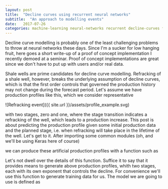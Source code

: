 ```yaml
---
layout: post
title:  "Decline curves using recurrent neural networks"
subtitle:  "An approach to modelling events"
date:   2017-07-26
categories: machine-learning neural-networks recurrent decline-curves fracking
---
```


Decline curve modelling is probably one of the least challenging problems to throw at neural networks these days. Since I'm a sucker for low hanging fruit, here goes a short write-up of a proof of concept implementation I recently demoed at a seminar. Proof of concept implementations are great since we don't have to put up with users and/or real data.

Shale wells are prime candidates for decline curve modelling. Refracking of a shale well, however, breaks the underlying assumption of decline curves, which is that the first order controls that governed the production history may not change during the forecast period. Let's assume we have production profiles like this, which we consider representative

![Refracking event]({{ site.url }}/assets/profile_example.svg)

with two stages, zero and one, where the stage transition indicates a refracking of the well, which leads to a production increase. This post is about predicting the production profile given some initial production data and the planned stage, i.e. when refracking will take place in the lifetime of the well. Let's get to it. After importing some common modules (oh, and we'll be using Keras here of course)

<script src="https://gist.github.com/plang85/5b63fbd837b608ac3e50583ac2de1b63.js"></script>

we can produce these artificial production profiles with a function such as

<script src="https://gist.github.com/plang85/845141802581bbad8117ade85b490883.js"></script>

Let's not dwell over the details of this function. Suffice it to say that it provides means to generate above production profiles, whith two stages, each with its own exponent that controls the decline. For convenience we'll use this function to generate training data for us. The model we are going to use is defined as

<script src="https://gist.github.com/plang85/d0dab63233acc7775119283230c175c6.js"></script>